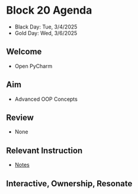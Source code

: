 
# Block 20 Agenda
- Black Day: Tue, 3/4/2025
- Gold Day: Wed, 3/6/2025

## Welcome

- Open PyCharm

## Aim

- Advanced OOP Concepts

## Review

- None

## Relevant Instruction

- [Notes](Notes.md) 

## Interactive, Ownership, Resonate


